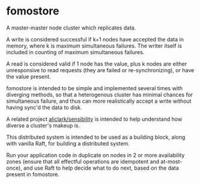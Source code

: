 # fomostore

A master-master node cluster which replicates data.

A write is considered successful if k+1 nodes have accepted the data in memory, where k is maximum simultaneous failures. The writer itself is included in counting of maximum simultaneous failures.

A read is considered valid if 1 node has the value, plus k nodes are either unresponsive to read requests (they are failed or re-synchronizing), or have the value present.

fomostore is intended to be simple and implemented several times with diverging methods, so that a heterogenous cluster has minimal chances for simultaneous failure,
and thus can more realistically accept a write without having sync'd the data to disk.

A related project [aliclark/sensibility](https://github.com/aliclark/sensibility) is intended to help understand how diverse a cluster's makeup is.

This distributed system is intended to be used as a building block, along with vanilla Raft, for building a distributed system.

Run your application code in duplicate on nodes in 2 or more availability zones (ensure that all effectful operations are idempotent and at-most-once),
and use Raft to help decide what to do next, based on the data present in fomostore.
